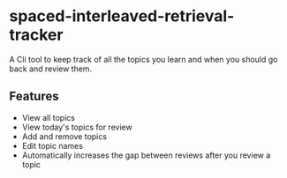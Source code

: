 # spaced-interleaved-retrieval-tracker

A Cli tool to keep track of all the topics you learn and when you should go back and review them.



## Features

- View all topics
- View today's topics for review
- Add and remove topics
- Edit topic names
- Automatically increases the gap between reviews after you review a topic

